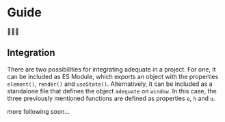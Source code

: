 # Guide

👷🚧👷

## Integration

There are two possibilities for integrating adequate in a project. For one, it can be included as ES Module, which exports an object with the properties `element()`, `render()` and `useState()`. Alternatively, it can be included as a standalone file that defines the object `adequate` on `window`. In this case, the three previously mentioned functions are defined as properties `e`, `h` and `u`. 

more following soon...

<!-- 
watch out for native event handlers, always quote attributes 

-->

